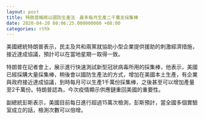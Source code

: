 ```yaml
---
layout: post
title: 特朗普稱將以國防生產法　最多每月生產二千萬支採集棒
date: 2020-04-20 08:06:25.000000000 +08:00
categories: rthk
---
```


美國總統特朗普表示，民主及共和兩黨就協助小型企業提供援助的刺激經濟措施，接近達成協議，預計可以在當地星期一取得一致。

特朗普在記者會上，展示進行快速測試新型冠狀病毒所用的採集棒，他表示，美國已經採購大量採集棒，稍後會以國防生產法的方式，增加在美國本土生產，有企業與政府接近達成協議，到時每月可以生產1千萬份採集棒，之後甚至可以增加產量至2千萬份。特朗普認為，今次疫情顯示供應鏈重回美國的重要性。

副總統彭斯表示，美國目前每日進行超過15萬次檢測，彭斯預計，當全國多個實驗室成立的話，檢測次數可以倍增。
